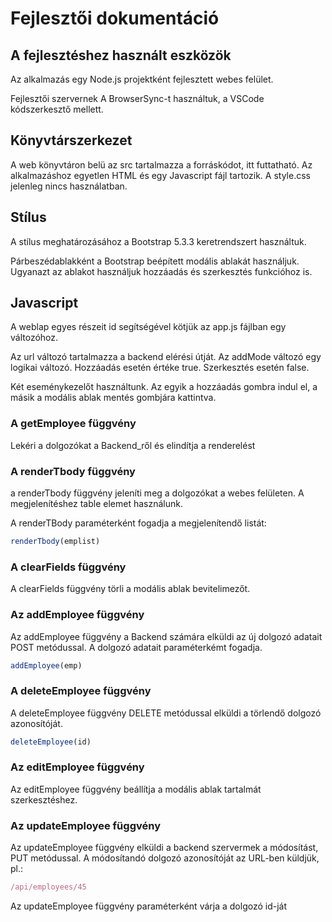 # Fejlesztői dokumentáció

## A fejlesztéshez használt eszközök

Az alkalmazás egy Node.js projektként
fejlesztett webes felület.

Fejlesztői szervernek A BrowserSync-t használtuk,
a VSCode kódszerkesztő mellett.

## Könyvtárszerkezet

A web könyvtáron belü az src tartalmazza
a forráskódot, itt futtatható. Az alkalmazáshoz egyetlen HTML
és egy Javascript  fájl tartozik. A style.css jelenleg
nincs használatban.

## Stílus

A stílus meghatározásához a Bootstrap 5.3.3 keretrendszert
használtuk. 

Párbeszédablakként a Bootstrap beépített modális ablakát 
használjuk. Ugyanazt az ablakot használjuk hozzáadás és
szerkesztés funkcióhoz is.

## Javascript

A weblap egyes részeit id segítségével kötjük az app.js
fájlban egy változóhoz.

Az url változó tartalmazza a backend elérési útját.
Az addMode változó egy logikai változó. Hozzáadás esetén
értéke true. Szerkesztés esetén false.

Két eseménykezelőt használtunk. Az egyik a hozzáadás 
gombra indul el, a másik a modális ablak mentés
gombjára kattintva.

### A getEmployee függvény
Lekéri a dolgozókat a Backend_ről és elindítja 
a renderelést

### A renderTbody függvény

a renderTbody függvény jeleníti meg a dolgozókat a webes
felületen. A megjelenítéshez table elemet használunk.

A renderTBody paraméterként fogadja a megjelenítendő 
listát: 
```javascript
renderTbody(emplist)
```

### A clearFields függvény

A clearFields függvény törli a modális ablak bevitelimezőt.

### Az addEmployee függvény

Az addEmployee függvény a Backend számára elküldi az új
dolgozó adatait POST metódussal. A dolgozó adatait 
paraméterkémt fogadja.

```javascript
addEmployee(emp)
```

### A deleteEmployee függvény

A deleteEmployee függvény DELETE metódussal elküldi a törlendő
dolgozó azonosítóját.

```javascript
deleteEmployee(id)
```

### Az editEmployee függvény

Az editEmployee függvény beállítja a modális ablak tartalmát
szerkesztéshez.

### Az updateEmployee függvény

Az updateEmployee függvény elküldi a backend szervermek a 
módosítást, PUT metódussal. A módosítandó dolgozó 
azonosítóját az URL-ben küldjük, pl.:

```javascript
/api/employees/45
```

Az updateEmployee függvény paraméterként várja a dolgozó 
id-ját



